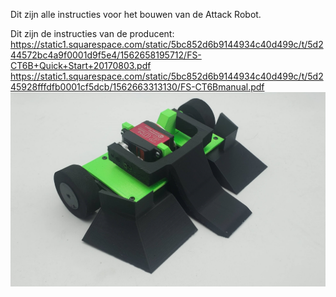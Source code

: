 Dit zijn alle instructies voor het bouwen van de Attack Robot.

Dit zijn de instructies van de producent:
https://static1.squarespace.com/static/5bc852d6b9144934c40d499c/t/5d244572bc4a9f0001d9f5e4/1562658195712/FS-CT6B+Quick+Start+20170803.pdf
https://static1.squarespace.com/static/5bc852d6b9144934c40d499c/t/5d245928fffdfb0001cf5dcb/1562663313130/FS-CT6Bmanual.pdf
![Attack Robot](https://github.com/RinusCollignon/Attack-Robot/blob/5a8e08d84d7ba9b31da694f822f2abf38f6ac940/Main%20Article%20Photo.jpg)
